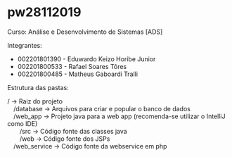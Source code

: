 # pw28112019

Curso: Análise e Desenvolvimento de Sistemas [ADS]

Integrantes:
- 002201801390 - Eduwardo Keizo Horibe Junior
- 002201800533 - Rafael Soares Tôres
- 002201800485 - Matheus Gaboardi Tralli

<p>Estrutura das pastas:</p>
/ -> Raiz do projeto<br>
 /database -> Arquivos para criar e popular o banco de dados<br>
 /web_app -> Projeto java para a web app (recomenda-se utilizar o IntelliJ como IDE)<br>
  /src -> Código fonte das classes java<br>
  /web -> Código fonte dos JSPs<br>
 /web_service -> Código fonte da webservice em php<br>
